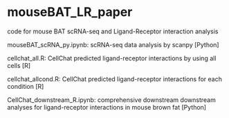 # mouseBAT_LR_paper
code for mouse BAT scRNA-seq and Ligand-Receptor interaction analysis

mouseBAT_scRNA_py.ipynb: scRNA-seq data analysis by scanpy [Python]

cellchat_all.R: CellChat predicted ligand-receptor interactions by using all cells [R]

cellchat_allcond.R: CellChat predicted ligand-receptor interactions for each condition [R]

CellChat_downstream_R.ipynb: comprehensive downstream downstream analyses for ligand-receptor interactions in mouse brown fat [Python]
